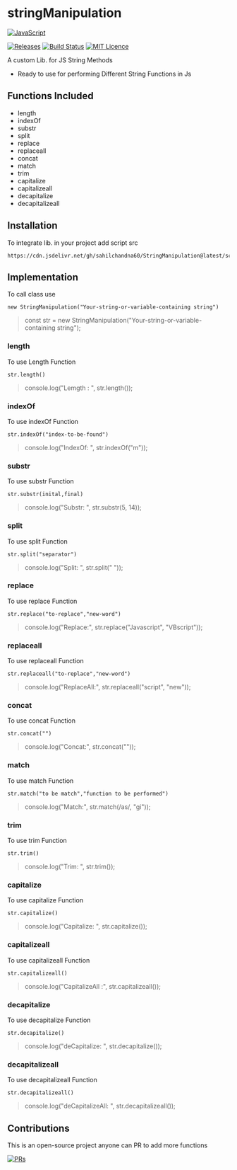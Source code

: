 # stringManipulation

[![JavaScript](https://img.shields.io/badge/javascript-%23323330.svg?style=for-the-badge&logo=javascript&logoColor=%23F7DF1E)]()

[![Releases](https://img.shields.io/github/v/release/sahilchandna60/StringManipulation)](https://github.com/sahilchandna60/StringManipulation/tree/main)
[![Build Status](https://img.shields.io/badge/repo%20status-Active-green?style=flat)]()
[![MIT Licence](https://img.shields.io/github/license/sahilchandna60/stringmanipulation?style=plastic)](https://github.com/sahilchandna60/StringManipulation/blob/main/LICENSE)

A custom Lib. for JS String Methods
- Ready to use for performing Different String Functions in Js
## Functions Included
- length
- indexOf
- substr
- split
- replace
- replaceall
- concat
- match
- trim
- capitalize
- capitalizeall
- decapitalize
- decapitalizeall
## Installation
To integrate lib. in your project 
add script src 
```
https://cdn.jsdelivr.net/gh/sahilchandna60/StringManipulation@latest/scripts/StringManipulation.js
```
><script src="https://cdn.jsdelivr.net/gh/sahilchandna60/StringManipulation@latest/scripts/StringManipulation.js"></script>
## Implementation
To call class use
```
new StringManipulation("Your-string-or-variable-containing string")
```
>const str = new StringManipulation("Your-string-or-variable-containing string");
### length
To use Length Function 
```
str.length()
```
>console.log("Lemgth : ", str.length());
### indexOf
To use indexOf Function 
```
str.indexOf("index-to-be-found")
```
>console.log("IndexOf: ", str.indexOf("m"));
### substr
To use substr Function 
```
str.substr(inital,final)
```
>console.log("Substr: ", str.substr(5, 14));
### split
To use split Function 
```
str.split("separator")
```
>console.log("Split: ", str.split(" "));
### replace
To use replace Function 
```
str.replace("to-replace","new-word")
```
>console.log("Replace:", str.replace("Javascript", "VBscript"));
### replaceall
To use replaceall Function 
```
str.replaceall("to-replace","new-word")
```
>console.log("ReplaceAll:", str.replaceall("script", "new"));
### concat
To use concat Function 
```
str.concat("")
```
>console.log("Concat:", str.concat(""));
### match
To use match Function 
```
str.match("to be match","function to be performed")
```
>console.log("Match:", str.match(/as/, "gi"));
### trim
To use trim Function 
```
str.trim()
```
>console.log("Trim: ", str.trim());
### capitalize
To use capitalize Function 
```
str.capitalize()
```
>console.log("Capitalize: ", str.capitalize());
### capitalizeall
To use capitalizeall Function 
```
str.capitalizeall()
```
>console.log("CapitalizeAll  :", str.capitalizeall());
### decapitalize
To use decapitalize Function 
```
str.decapitalize()
```
>console.log("deCapitalize: ", str.decapitalize());
### decapitalizeall
To use decapitalizeall Function 
```
str.decapitalizeall()
```
>console.log("deCapitalizeAll: ", str.decapitalizeall());





## Contributions

This is an open-source project anyone can PR to add more functions

[![PRs](https://img.shields.io/badge/PRs-Welcome-lightgreen?style=for-the-badge)]()






